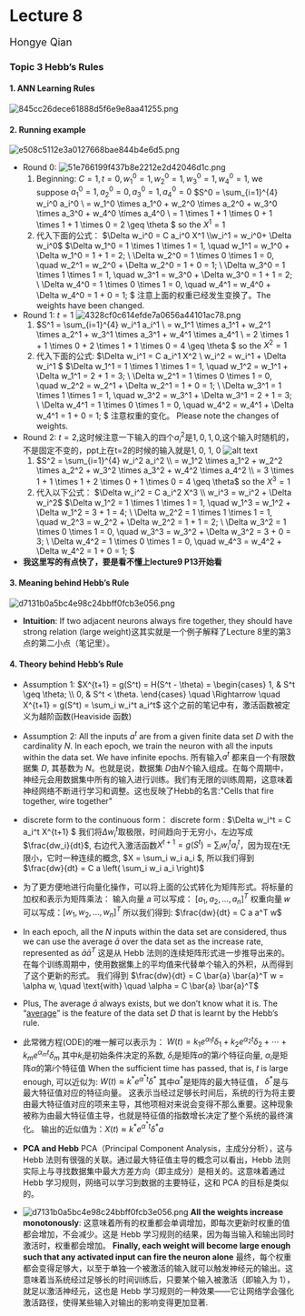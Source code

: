 # Lecture 8
<font size="4">Hongye Qian</font> 

### Topic 3 Hebb’s Rules
#### 1. ANN Learning Rules
![845cc26dece61888d5f6e9e8aa41255.png](https://s2.loli.net/2024/10/26/Dn25vJqdhI1W4pA.png)

#### 2. Running example
![e508c5112e3a0127668bae844b4e6d5.png](https://s2.loli.net/2024/10/26/3CzILQokTANaBSe.png)
- Round 0:
  ![51e766199f437b8e2212e2d42046d1c.png](https://s2.loli.net/2024/10/26/D4GP8nLpmOwRbij.png)
  1. Beginning: $C=1,t=0, w_1^0=1, w_2^0=1, w_3^0=1, w_4^0=1$, we suppose $a_1^0=1, a_2^0=0, a_3^0=1, a_4^0=0$
$S^0 = \sum_{i=1}^{4} w_i^0 a_i^0 \\
= w_1^0 \times a_1^0 + w_2^0 \times a_2^0 + w_3^0 \times a_3^0 + w_4^0 \times a_4^0 \\
= 1 \times 1 + 1 \times 0 + 1 \times 1 + 1 \times 0 = 2 \geq \theta
$ so the $X^1=1$
  1.  代入下面的公式：
   $\Delta w_i^0 = C a_i^0 X^1 \\w_i^1 = w_i^0+ \Delta w_i^0$
  $\Delta w_1^0 = 1 \times 1 \times 1 = 1, \quad w_1^1 = w_1^0 + \Delta w_1^0 = 1 + 1 = 2; \\
\Delta w_2^0 = 1 \times 0 \times 1 = 0, \quad w_2^1 = w_2^0 + \Delta w_2^0 = 1 + 0 = 1; \\
\Delta w_3^0 = 1 \times 1 \times 1 = 1, \quad w_3^1 = w_3^0 + \Delta w_3^0 = 1 + 1 = 2; \\
\Delta w_4^0 = 1 \times 0 \times 1 = 0, \quad w_4^1 = w_4^0 + \Delta w_4^0 = 1 + 0 = 1;
$
注意上面的权重已经发生变换了。The weights have been changed.
- Round 1: $t=1$
  ![4328cf0c614efde7a0656a44101ac78.png](https://s2.loli.net/2024/10/26/AixqcGrCO7EayMe.png)
  1. $S^1 = \sum_{i=1}^{4} w_i^1 a_i^1 \\
= w_1^1 \times a_1^1 + w_2^1 \times a_2^1 + w_3^1 \times a_3^1 + w_4^1 \times a_4^1 \\
= 2 \times 1 + 1 \times 0 + 2 \times 1 + 1 \times 0 = 4 \geq \theta
$ so the $X^2=1$
  1. 代入下面的公式:
  $\Delta w_i^1 = C a_i^1 X^2 \\
w_i^2 = w_i^1 + \Delta w_i^1
$
$\Delta w_1^1 = 1 \times 1 \times 1 = 1, \quad w_1^2 = w_1^1 + \Delta w_1^1 = 2 + 1 = 3; \\
\Delta w_2^1 = 1 \times 0 \times 1 = 0, \quad w_2^2 = w_2^1 + \Delta w_2^1 = 1 + 0 = 1; \\
\Delta w_3^1 = 1 \times 1 \times 1 = 1, \quad w_3^2 = w_3^1 + \Delta w_3^1 = 2 + 1 = 3; \\
\Delta w_4^1 = 1 \times 0 \times 1 = 0, \quad w_4^2 = w_4^1 + \Delta w_4^1 = 1 + 0 = 1;
$
注意权重的变化。 Please note the changes of weights.
- Round 2: $t=2$,这时候注意一下输入的四个$a_i^2$是$1, 0, 1, 0$,这个输入时随机的，不是固定不变的，ppt上在t=2的时候的输入就是1, 0, 1, 0
  ![alt text](image.png)
  1. $S^2 = \sum_{i=1}^{4} w_i^2 a_i^2 \\
= w_1^2 \times a_1^2 + w_2^2 \times a_2^2 + w_3^2 \times a_3^2 + w_4^2 \times a_4^2 \\
= 3 \times 1 + 1 \times 1 + 2 \times 0 + 1 \times 0 = 4 \geq \theta$ so the $X^3=1$
  1. 代入以下公式：
   $\Delta w_i^2 = C a_i^2 X^3 \\
w_i^3 = w_i^2 + \Delta w_i^2$
$\Delta w_1^2 = 1 \times 1 \times 1 = 1, \quad w_1^3 = w_1^2 + \Delta w_1^2 = 3 + 1 = 4; \\
\Delta w_2^2 = 1 \times 1 \times 1 = 1, \quad w_2^3 = w_2^2 + \Delta w_2^2 = 1 + 1 = 2; \\
\Delta w_3^2 = 1 \times 0 \times 1 = 0, \quad w_3^3 = w_3^2 + \Delta w_3^2 = 3 + 0 = 3; \\
\Delta w_4^2 = 1 \times 0 \times 1 = 0, \quad w_4^3 = w_4^2 + \Delta w_4^2 = 1 + 0 = 1;
$
- **我这里写的有点快了，要是看不懂上lecture9 P13开始看**

#### 3. Meaning behind Hebb’s Rule
![d7131b0a5bc4e98c24bbff0fcb3e056.png](https://s2.loli.net/2024/10/26/OQnqVYIfpLolwi2.png)
-  **Intuition**: If two adjacent neurons always fire together, they should have strong relation (large weight)这其实就是一个例子解释了Lecture 8里的第3点的第二小点（笔记里）。

#### 4. Theory behind Hebb’s Rule
- Assumption 1: 
  $X^{t+1} = g(S^t) = H(S^t - \theta) = 
\begin{cases} 
1, & S^t \geq \theta; \\
0, & S^t < \theta.
\end{cases}
\quad \Rightarrow \quad
X^{t+1} = g(S^t) = \sum_i w_i^t a_i^t$
这个之前的笔记中有，激活函数被定义为越阶函数(Heaviside 函数)
- Assumption 2: All the inputs $a^t$ are from a given finite data set $D$ with the cardinality $N$. In each epoch, we train the neuron with all the inputs within the data set. We have infinite epochs. 所有输入$a^t$ 都来自一个有限数据集 $D$, 其基数为 $N$。也就是说，数据集 $D$由$N$个输入组成。在每个周期中，神经元会用数据集中所有的输入进行训练。我们有无限的训练周期，这意味着神经网络不断进行学习和调整。这也反映了Hebb的名言:"Cells that fire together, wire together"
- discrete form to the continuous form：
  discrete form : $\Delta w_i^t = C a_i^t X^{t+1}
$ 我们将$\Delta w_i^t$取极限，时间趋向于无穷小，左边写成$\frac{dw_i}{dt}$, 右边代入激活函数$X^{t+1} = g(S^t) = \sum_i w_i^t a_i^t$，因为现在t无限小，它时一种连续的概念, $X = \sum_i w_i a_i
$, 所以我们得到 $\frac{dw}{dt} = C a \left( \sum_i w_i a_i \right)$
- 为了更方便地进行向量化操作，可以将上面的公式转化为矩阵形式。将标量的加权和表示为矩阵乘法：
  输入向量 𝑎 可以写成： $[a_1, a_2, \ldots, a_n]^T$
  权重向量 𝑤 可以写成：$[w_1, w_2, \ldots, w_n]^T$
  所以我们得到: $\frac{dw}{dt} = C a a^T w$
- In each epoch, all the $N$ inputs within the data set are considered, thus we can use the average $\bar{a}$ over the data set as the increase rate, represented as $\bar{a} \bar{a}^T$ 这是从 Hebb 法则的连续矩阵形式进一步推导出来的。在每个训练周期中，使用数据集上的平均值来代替单个输入的外积，从而得到了这个更新的形式。
我们得到 $\frac{dw}{dt} = C \bar{a} \bar{a}^T w = \alpha w, \quad \text{with} \quad \alpha = C \bar{a} \bar{a}^T$
- Plus, The average $\bar{a}$ always exists, but we don’t know what it is. The “<u>average</u>” is the feature of the data set $D$  that is learnt by the Hebb’s rule.
- 此常微方程(ODE)的唯一解可以表示为：
  $W(t) = k_1 e^{\alpha_1 t} \delta_1 + k_2 e^{\alpha_2 t} \delta_2 + \cdots + k_m e^{\alpha_m t} \delta_m$
  其中$k_i$是初始条件决定的系数, $\delta_i$是矩阵$\alpha$的第$i$个特征向量, $\alpha_i$是矩阵$\alpha$的第$i$个特征值
  When the sufficient time has passed, that is, 𝑡 is large enough, 可以近似为: $W(t) \approx k^* e^{\alpha^* t} \delta^*$
  其中$\alpha^*$是矩阵的最大特征值， $\delta^*$是与最大特征值对应的特征向量。
  这表示当经过足够长时间后，系统的行为将主要由最大特征值对应的项来主导，其他项相对来说会变得不那么重要。这种现象被称为由最大特征值主导，也就是特征值的指数增长决定了整个系统的最终演化。
  输出的近似值为：$X(t) \approx k^* e^{\alpha^* t} \delta^* a$

- **PCA and Hebb**
  PCA（Principal Component Analysis，主成分分析），这与 Hebb 法则有很强的关联。通过最大特征值主导的概念可以看出，Hebb 法则实际上与寻找数据集中最大方差方向（即主成分）是相关的。这意味着通过 Hebb 学习规则，网络可以学习到数据的主要特征，这和 PCA 的目标是类似的。
- ![d7131b0a5bc4e98c24bbff0fcb3e056.png](https://s2.loli.net/2024/10/26/OQnqVYIfpLolwi2.png)
  **All the weights increase monotonously**: 这意味着所有的权重都会单调增加，即每次更新时权重的值都会增加，不会减少。这是 Hebb 学习规则的结果，因为每当输入和输出同时激活时，权重都会增加。
  **Finally, each weight will become large enough such that any activated input can fire the neuron alone** 最终，每个权重都会变得足够大，以至于单独一个被激活的输入就可以触发神经元的输出。这意味着当系统经过足够长的时间训练后，只要某个输入被激活（即输入为 1），就足以激活神经元，这也是 Hebb 学习规则的一种效果——它让网络学会强化激活路径，使得某些输入对输出的影响变得更加显著.













